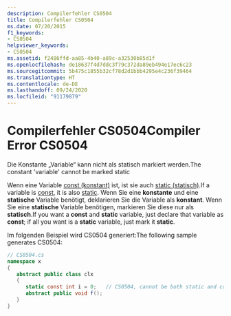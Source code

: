 ```yaml
---
description: Compilerfehler CS0504
title: Compilerfehler CS0504
ms.date: 07/20/2015
f1_keywords:
- CS0504
helpviewer_keywords:
- CS0504
ms.assetid: f2486ffd-aa85-4b40-a89c-a32530b85d1f
ms.openlocfilehash: de18637f4d7ddc3f79c372da89eb494e17ec6c23
ms.sourcegitcommit: 5b475c1855b32cf78d2d1bbb4295e4c236f39464
ms.translationtype: HT
ms.contentlocale: de-DE
ms.lasthandoff: 09/24/2020
ms.locfileid: "91179879"
---
```

# <a name="compiler-error-cs0504"></a><span data-ttu-id="11b68-103">Compilerfehler CS0504</span><span class="sxs-lookup"><span data-stu-id="11b68-103">Compiler Error CS0504</span></span>

<span data-ttu-id="11b68-104">Die Konstante „Variable“ kann nicht als statisch markiert werden.</span><span class="sxs-lookup"><span data-stu-id="11b68-104">The constant 'variable' cannot be marked static</span></span>  
  
 <span data-ttu-id="11b68-105">Wenn eine Variable [const (konstant)](../keywords/const.md) ist, ist sie auch [static (statisch)](../keywords/static.md).</span><span class="sxs-lookup"><span data-stu-id="11b68-105">If a variable is [const](../keywords/const.md), it is also [static](../keywords/static.md).</span></span> <span data-ttu-id="11b68-106">Wenn Sie eine **konstante** und eine **statische** Variable benötigt, deklarieren Sie die Variable als **konstant**. Wenn Sie eine **statische** Variable benötigen, markieren Sie diese nur als **statisch**.</span><span class="sxs-lookup"><span data-stu-id="11b68-106">If you want a **const** and **static** variable, just declare that variable as **const**; if all you want is a **static** variable, just mark it **static**.</span></span>  
  
 <span data-ttu-id="11b68-107">Im folgenden Beispiel wird CS0504 generiert:</span><span class="sxs-lookup"><span data-stu-id="11b68-107">The following sample generates CS0504:</span></span>  
  
```csharp  
// CS0504.cs  
namespace x  
{  
   abstract public class clx  
   {  
      static const int i = 0;   // CS0504, cannot be both static and const  
      abstract public void f();  
   }  
}  
```
